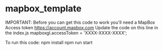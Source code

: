 # mapbox_template
IMPORTANT:
Before you can get this code to work you'll need a MapBox Access token
https://account.mapbox.com
Update the code on this line in the index.js
mapboxgl.accessToken = 'XXXX-XXXX-XXXX';

To run this code:
npm install
npm run start